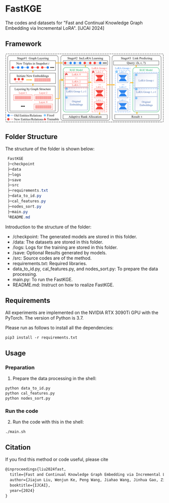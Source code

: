 # FastKGE

The codes and datasets for "Fast and Continual Knowledge Graph Embedding via Incremental LoRA". [IJCAI 2024]

## Framework

![image-20240508114047420](README.assets/image-20240508114047420.png)

## Folder Structure

The structure of the folder is shown below:

```csharp
 FastKGE
 ├─checkpoint
 ├─data
 ├─logs
 ├─save
 ├─src
 ├─requirements.txt
 ├─data_to_id.py
 ├─cal_features.py
 ├─nodes_sort.py
 ├─main.py
 └README.md
```

Introduction to the structure of the folder:

- /checkpoint: The generated models are stored in this folder.
- /data: The datasets are stored in this folder.
- /logs: Logs for the training are stored in this folder.
- /save: Optional Results generated by models.
- /src: Source codes are of the method.
- requirements.txt: Required libraries.
- data_to_id.py, cal_features.py, and nodes_sort.py: To prepare the data processing.
- main.py: To run the FastKGE.
- README.md: Instruct on how to realize FastKGE.

## Requirements

All experiments are implemented on the NVIDIA RTX 3090Ti GPU with the PyTorch. The version of Python is 3.7.

Please run as follows to install all the dependencies:

```shell
pip3 install -r requirements.txt
```

## Usage

### Preparation

1. Prepare the data processing in the shell:

```shell
python data_to_id.py
python cal_features.py
python nodes_sort.py
```

### Run the code

2. Run the code with this in the shell:

```shell
./main.sh
```

## Citation

If you find this method or code useful, please cite

```latex
@inproceedings{liu2024fast,
  title={Fast and Continual Knowledge Graph Embedding via Incremental LoRA},
  author={Jiajun Liu, Wenjun Ke, Peng Wang, Jiahao Wang, Jinhua Gao, Ziyu Shang, Guozheng Li, Zijie Xu, Ke Ji and Yining Li},
  booktitle={IJCAI},
  year={2024}
}
```

